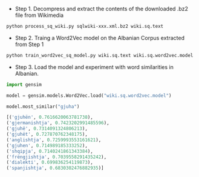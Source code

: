 - Step 1. Decompress and extract the contents of the downloaded .bz2 file from Wikimedia
```bash
python process_sq_wiki.py sqlwiki-xxx.xml.bz2 wiki.sq.text

```
- Step 2. Traing a Word2Vec model on the Albanian Corpus extracted from Step 1
```bash
python train_word2vec_sq_model.py wiki.sq.text wiki.sq.word2vec.model

```
- Step 3. Load the model and experiment with word similarities in Albanian. 
```python
import gensim

model = gensim.models.Word2Vec.load("wiki.sq.word2vec.model")

model.most_similar("gjuha")

[('gjuhën', 0.7616620063781738), 
('gjermanishtja', 0.7423202991485596), 
('gjuhë', 0.7314091324806213), 
('gjuhët', 0.727870762348175), 
('anglishtja', 0.7259993553161621), 
('gjuhen', 0.714989185333252), 
('shqipja', 0.7140241861343384), 
('frëngjishtja', 0.7039558291435242), 
('dialekti', 0.699836254119873), 
('spanjishtja', 0.6830302476882935)]

```